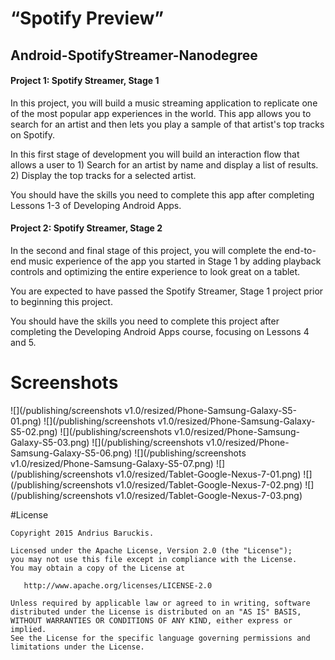 # “Spotify Preview” 
## Android-SpotifyStreamer-Nanodegree


#### Project 1: Spotify Streamer, Stage 1

In this project, you will build a music streaming application to replicate one of the most popular app experiences in the world. This app allows you to search for an artist and then lets you play a sample of that artist's top tracks on Spotify.

In this first stage of development you will build an interaction flow that allows a user to 1) Search for an artist by name and display a list of results. 2) Display the top tracks for a selected artist.

You should have the skills you need to complete this app after completing Lessons 1-3 of Developing Android Apps.


#### Project 2: Spotify Streamer, Stage 2

In the second and final stage of this project, you will complete the end-to-end music experience of the app you started in Stage 1 by adding playback controls and optimizing the entire experience to look great on a tablet.

You are expected to have passed the Spotify Streamer, Stage 1 project prior to beginning this project.

You should have the skills you need to complete this project after completing the Developing Android Apps course, focusing on Lessons 4 and 5.


# Screenshots
![](/publishing/screenshots v1.0/resized/Phone-Samsung-Galaxy-S5-01.png) ![](/publishing/screenshots v1.0/resized/Phone-Samsung-Galaxy-S5-02.png) ![](/publishing/screenshots v1.0/resized/Phone-Samsung-Galaxy-S5-03.png)   ![](/publishing/screenshots v1.0/resized/Phone-Samsung-Galaxy-S5-06.png) ![](/publishing/screenshots v1.0/resized/Phone-Samsung-Galaxy-S5-07.png) ![](/publishing/screenshots v1.0/resized/Tablet-Google-Nexus-7-01.png) ![](/publishing/screenshots v1.0/resized/Tablet-Google-Nexus-7-02.png) 
![](/publishing/screenshots v1.0/resized/Tablet-Google-Nexus-7-03.png) 


#License

    Copyright 2015 Andrius Baruckis.

    Licensed under the Apache License, Version 2.0 (the "License");
    you may not use this file except in compliance with the License.
    You may obtain a copy of the License at

       http://www.apache.org/licenses/LICENSE-2.0

    Unless required by applicable law or agreed to in writing, software
    distributed under the License is distributed on an "AS IS" BASIS,
    WITHOUT WARRANTIES OR CONDITIONS OF ANY KIND, either express or implied.
    See the License for the specific language governing permissions and
    limitations under the License.
